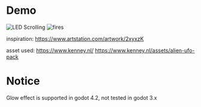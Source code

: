 # Demo

![LED Scrolling](https://github.com/shizu0817/-godot-shader-LED-like-effect/assets/54024777/d68e3a98-18f6-4a8d-8fbc-feec5d65a951)
![fires](https://github.com/shizu0817/-godot-shader-LED-like-effect/assets/54024777/250078f3-9864-486d-8f26-c458cc729e11)


inspiration: https://www.artstation.com/artwork/2xyxzK


asset used: https://www.kenney.nl/ 
https://www.kenney.nl/assets/alien-ufo-pack

# Notice
Glow effect is supported in godot 4.2, not tested in godot 3.x


